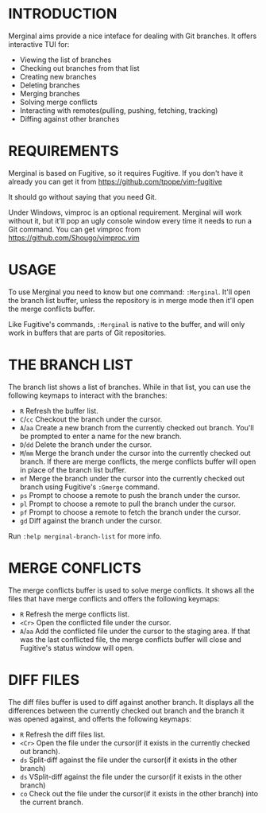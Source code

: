 INTRODUCTION
============

Merginal aims provide a nice inteface for dealing with Git branches.  It
offers interactive TUI for:

 * Viewing the list of branches
 * Checking out branches from that list
 * Creating new branches
 * Deleting branches
 * Merging branches
 * Solving merge conflicts
 * Interacting with remotes(pulling, pushing, fetching, tracking)
 * Diffing against other branches


REQUIREMENTS
============

Merginal is based on Fugitive, so it requires Fugitive. If you don't have it
already you can get it from https://github.com/tpope/vim-fugitive

It should go without saying that you need Git.

Under Windows, vimproc is an optional requirement. Merginal will work without
it, but it'll pop an ugly console window every time it needs to run a Git
command. You can get vimproc from https://github.com/Shougo/vimproc.vim


USAGE
=====

To use Merginal you need to know but one command: `:Merginal`. It'll open the
branch list buffer, unless the repository is in merge mode then
it'll open the merge conflicts buffer.

Like Fugitive's commands, `:Merginal` is native to the buffer, and will only
work in buffers that are parts of Git repositories.


THE BRANCH LIST
===============

The branch list shows a list of branches. While in that list, you can use the
following keymaps to interact with the branches:

* `R`      Refresh the buffer list.
* `C`/`cc` Checkout the branch under the cursor.
* `A`/`aa` Create a new branch from the currently checked out branch. You'll be
           prompted to enter a name for the new branch.
* `D`/`dd` Delete the branch under the cursor.
* `M`/`mm` Merge the branch under the cursor into the currently checked out
           branch. If there are merge conflicts, the merge conflicts
           buffer will open in place of the branch list buffer.
* `mf`     Merge the branch under the cursor into the currently checked out branch
           using Fugitive's `:Gmerge` command.
* `ps`     Prompt to choose a remote to push the branch under the cursor.
* `pl`     Prompt to choose a remote to pull the branch under the cursor.
* `pf`     Prompt to choose a remote to fetch the branch under the cursor.
* `gd`     Diff against the branch under the cursor.

Run `:help merginal-branch-list` for more info.


MERGE CONFLICTS
===============

The merge conflicts buffer is used to solve merge conflicts. It shows all the
files that have merge conflicts and offers the following keymaps:

* `R`      Refresh the merge conflicts list.
* `<Cr>`   Open the conflicted file under the cursor.
* `A`/`aa` Add the conflicted file under the cursor to the staging area. If that
           was the last conflicted file, the merge conflicts buffer will close and
           Fugitive's status window will open.

DIFF FILES
==========
The diff files buffer is used to diff against another branch. It displays all
the differences between the currently checked out branch and the branch it was
opened against, and offerts the following keymaps:

* `R`      Refresh the diff files list.
* `<Cr>`   Open the file under the cursor(if it exists in the currently checked
           out branch).
* `ds`     Split-diff against the file under the cursor(if it exists in the other
           branch)
* `ds`     VSplit-diff against the file under the cursor(if it exists in the other
           branch)
* `co`     Check out the file under the cursor(if it exists in the other branch)
           into the current branch.
